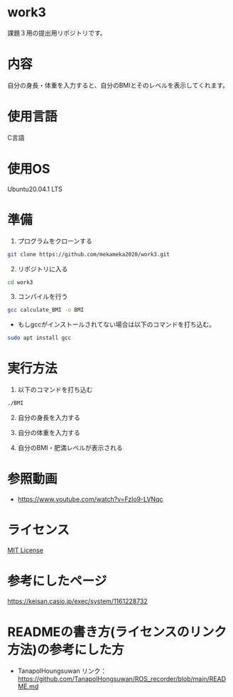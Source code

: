 # work3
課題３用の提出用リポジトリです。
# 内容
自分の身長・体重を入力すると、自分のBMIとそのレベルを表示してくれます。
# 使用言語
C言語
# 使用OS
Ubuntu20.04.1 LTS

# 準備
1. プログラムをクローンする
```sh
git clone https://github.com/mekameka2020/work3.git
```
2. リポジトリに入る
```sh
cd work3
```

3. コンパイルを行う

```sh
gcc calculate_BMI -o BMI
```
- もしgccがインストールされてない場合は以下のコマンドを打ち込む。
```sh
sudo apt install gcc
```
# 実行方法
1. 以下のコマンドを打ち込む
```sh
./BMI
```
2. 自分の身長を入力する

3. 自分の体重を入力する

4. 自分のBMI・肥満レベルが表示される

# 参照動画

- https://www.youtube.com/watch?v=Fzlo9-LVNqc
# ライセンス
[MIT License](https://github.com/mekameka2020/work3/blob/main/LICENSE)

# 参考にしたページ
https://keisan.casio.jp/exec/system/1161228732

# READMEの書き方(ライセンスのリンク方法)の参考にした方
- TanapolHoungsuwan
リンク：https://github.com/TanapolHongsuwan/ROS_recorder/blob/main/README.md
